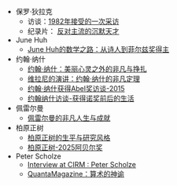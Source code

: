 - 保罗·狄拉克
	- 访谈：[1982年接受的一次采访](https://linguista.bearblog.dev/pau-dirac-1982/)
	- 纪录片： [反对主流的沉默天才](https://linguista.bearblog.dev/personreview-paul-dirac/)
- June Huh
	- [June Huh的数学之路：从诗人到菲尔兹奖得主](https://linguista.bearblog.dev/june-huh-quanta-magazine-2022/)
- 约翰·纳什
	- [约翰·纳什：美丽心灵之外的非凡与挣扎](https://linguista.bearblog.dev/johnnash-bio-from-villani2016/)
	- [维拉尼的演讲：约翰·纳什的非凡定理](https://linguista.bearblog.dev/c%C3%A9dricvillani2016-johnnash/)
	- [约翰·纳什获得Abel奖访谈-2015](https://linguista.bearblog.dev/abel-2015-johnnash/)
	- [约翰纳什访谈-获得诺奖前后的生活](https://linguista.bearblog.dev/john-nash-nobel-life-2015/)
- 佩雷尔曼
	- [佩雷尔曼的非凡人生与成就](https://linguista.bearblog.dev/perelman-2010/)
- 柏原正树
	- [柏原正树的生平与研究风格](https://linguista.bearblog.dev/masaki-kashiwara-abel-2025/)
	- [柏原正树-2025阿贝尔奖](https://linguista.bearblog.dev/abel-2025-masaki-kashiwara/)
- Peter Scholze
	- [Interview at CIRM : Peter Scholze](https://linguista.bearblog.dev/cirm-peter-scholze-2018/)
	- [QuantaMagazine：算术的神谕](https://linguista.bearblog.dev/peter-scholze-quantamagazine-2016/)